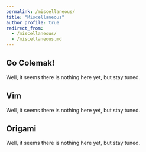 ```yaml
---
permalink: /miscellaneous/
title: "Miscellaneous"
author_profile: true
redirect_from: 
  - /miscellaneous/
  - /miscellaneous.md
---
```



## Go Colemak!
Well, it seems there is nothing here yet, but stay tuned.

## Vim
Well, it seems there is nothing here yet, but stay tuned.

## Origami
Well, it seems there is nothing here yet, but stay tuned.
